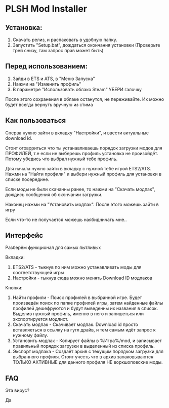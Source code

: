 # PLSH Mod Installer

## Установка:
1. Скачать релиз, и распаковать в удобную папку.
2. Запустить "Setup.bat", дождаться окончания установки (Проверьте трей снизу, там запрос прав может быть)
## Перед использованием:
1. Зайди в ETS и ATS, в "Меню Запуска"
2. Нажми на "Изменить профиль"
3. В параметре "Использовать облако Steam" УБЕРИ галочку

После этого сохранения в облаке останутся, не переживайте. Их можно будет всегда вернуть вручную из стима
## Как пользоваться
Сперва нужно зайти в вкладку "Настройки", и ввести актуальные download id. 

Стоит оговориться что ты устанавливаешь порядок загрузки модов для ПРОФИЛЕЙ, т.е если не выберешь профиль установка не произойдёт. Потому убедись что выбрал нужный тебе профиль.

Для начала нужно зайти в вкладку с нужной тебе игрой ETS2/ATS. Нажми на "Найти профили" и выбери нужный профиль для установки в списке посередине.

Если моды не были скачанны ранее, то нажми на "Скачать модпак", дождись сообщения об окончании загрузки.

Наконец нажми на "Установить модпак". После этого можешь зайти в игру

Если что-то не получается можешь наябидничать мне..

## Интерфейс
Разберём функционал для самых пытливых

Вкладки:

 1. ETS2/ATS - тыкнув по ним можно устанавливать моды для соответствующей игры
 2. Настройки - тыкнув сюда можно менять Download ID модпаков

Кнопки:

1. Найти профили - Поиск профилей в выбранной игре. Будет произведён поиск по папке профилей игры, затем найденные файлы профилей дешефруются и будут выведенны их названия в список. Выделив нужный профиль, именно в него и запишеться или экспортируется модлист.
2. Скачать модпак - Скачивает модпак. Download id просто вставляеться в ссылку на гугл драйв, и тем самым идёт запрос к нужному файлу.
3. Установить модпак - Копирует файлы в %Игра%/mod, и записывает правильный порядок загрузки в выделенный из списка профиль.
4. Экспорт модпака - Создаёт архив с текущим порядком загрузки для выбранного профиля. Стоит учесть что в архив запаковываются ТОЛЬКО АКТИВНЫЕ для данного профиля НЕ воркшоповские моды.

## FAQ

Эта вирус?

Да
